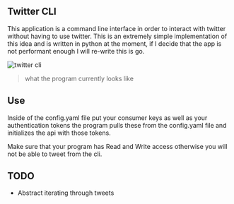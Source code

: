 ## Twitter CLI

This application is a command line interface in order to interact with twitter without having to use twitter. This is an extremely simple implementation of this idea and is written in python at the moment, if I decide that the app is not performant enough I will re-write this is go.

![twitter cli]("./docs/pic1.png")

> what the program currently looks like

## Use

Inside of the config.yaml file put your consumer keys as well as your authentication tokens the program pulls these from the config.yaml file and initializes the api with those tokens.

Make sure that your program has Read and Write access otherwise you will not be able to tweet from the cli.

## TODO

- Abstract iterating through tweets
